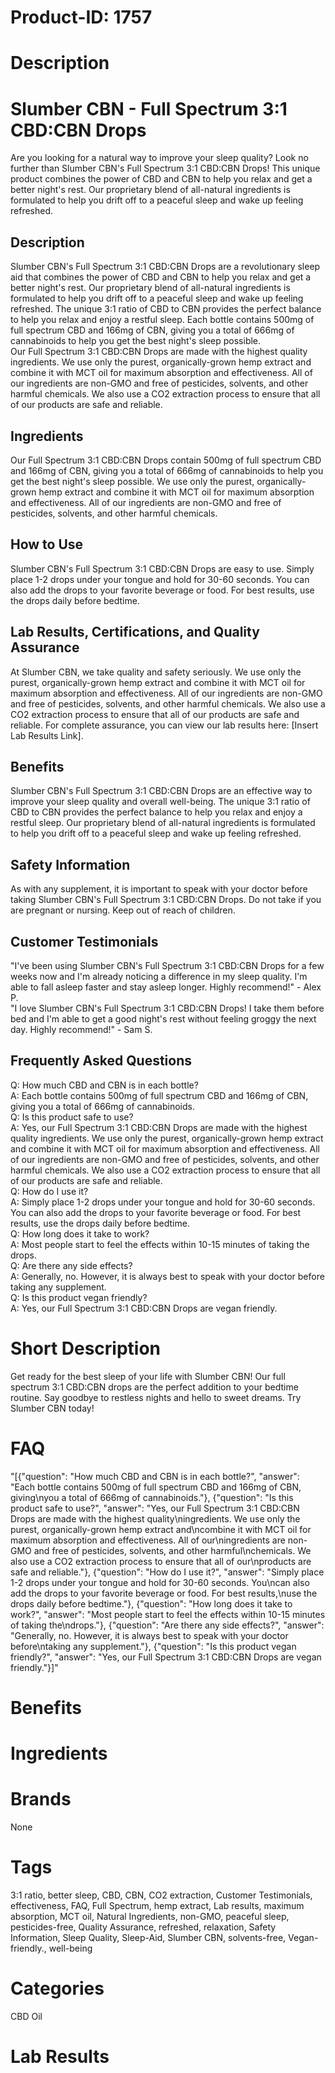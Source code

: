 # Product-ID: 1757

# Description

<h1>Slumber CBN - Full Spectrum 3:1 CBD:CBN Drops</h1>
<p>Are you looking for a natural way to improve your sleep quality? Look no further than Slumber CBN's Full Spectrum 3:1 CBD:CBN Drops! This unique product combines the power of CBD and CBN to help you relax and get a better night's rest. Our proprietary blend of all-natural ingredients is formulated to help you drift off to a peaceful sleep and wake up feeling refreshed.</p>
<h2>Description</h2>
<p>Slumber CBN's Full Spectrum 3:1 CBD:CBN Drops are a revolutionary sleep aid that combines the power of CBD and CBN to help you relax and get a better night's rest. Our proprietary blend of all-natural ingredients is formulated to help you drift off to a peaceful sleep and wake up feeling refreshed. The unique 3:1 ratio of CBD to CBN provides the perfect balance to help you relax and enjoy a restful sleep. Each bottle contains 500mg of full spectrum CBD and 166mg of CBN, giving you a total of 666mg of cannabinoids to help you get the best night's sleep possible.<br />
Our Full Spectrum 3:1 CBD:CBN Drops are made with the highest quality ingredients. We use only the purest, organically-grown hemp extract and combine it with MCT oil for maximum absorption and effectiveness. All of our ingredients are non-GMO and free of pesticides, solvents, and other harmful chemicals. We also use a CO2 extraction process to ensure that all of our products are safe and reliable.</p>
<h2>Ingredients</h2>
<p>Our Full Spectrum 3:1 CBD:CBN Drops contain 500mg of full spectrum CBD and 166mg of CBN, giving you a total of 666mg of cannabinoids to help you get the best night's sleep possible. We use only the purest, organically-grown hemp extract and combine it with MCT oil for maximum absorption and effectiveness. All of our ingredients are non-GMO and free of pesticides, solvents, and other harmful chemicals.</p>
<h2>How to Use</h2>
<p>Slumber CBN's Full Spectrum 3:1 CBD:CBN Drops are easy to use. Simply place 1-2 drops under your tongue and hold for 30-60 seconds. You can also add the drops to your favorite beverage or food. For best results, use the drops daily before bedtime.</p>
<h2>Lab Results, Certifications, and Quality Assurance</h2>
<p>At Slumber CBN, we take quality and safety seriously. We use only the purest, organically-grown hemp extract and combine it with MCT oil for maximum absorption and effectiveness. All of our ingredients are non-GMO and free of pesticides, solvents, and other harmful chemicals. We also use a CO2 extraction process to ensure that all of our products are safe and reliable. For complete assurance, you can view our lab results here: [Insert Lab Results Link].</p>
<h2>Benefits</h2>
<p>Slumber CBN's Full Spectrum 3:1 CBD:CBN Drops are an effective way to improve your sleep quality and overall well-being. The unique 3:1 ratio of CBD to CBN provides the perfect balance to help you relax and enjoy a restful sleep. Our proprietary blend of all-natural ingredients is formulated to help you drift off to a peaceful sleep and wake up feeling refreshed.</p>
<h2>Safety Information</h2>
<p>As with any supplement, it is important to speak with your doctor before taking Slumber CBN's Full Spectrum 3:1 CBD:CBN Drops. Do not take if you are pregnant or nursing. Keep out of reach of children.</p>
<h2>Customer Testimonials</h2>
<p>"I've been using Slumber CBN's Full Spectrum 3:1 CBD:CBN Drops for a few weeks now and I'm already noticing a difference in my sleep quality. I'm able to fall asleep faster and stay asleep longer. Highly recommend!" - Alex P.<br />
"I love Slumber CBN's Full Spectrum 3:1 CBD:CBN Drops! I take them before bed and I'm able to get a good night's rest without feeling groggy the next day. Highly recommend!" - Sam S.</p>
<h2>Frequently Asked Questions</h2>
<p>Q: How much CBD and CBN is in each bottle?<br />
A: Each bottle contains 500mg of full spectrum CBD and 166mg of CBN, giving you a total of 666mg of cannabinoids.<br />
Q: Is this product safe to use?<br />
A: Yes, our Full Spectrum 3:1 CBD:CBN Drops are made with the highest quality ingredients. We use only the purest, organically-grown hemp extract and combine it with MCT oil for maximum absorption and effectiveness. All of our ingredients are non-GMO and free of pesticides, solvents, and other harmful chemicals. We also use a CO2 extraction process to ensure that all of our products are safe and reliable.<br />
Q: How do I use it?<br />
A: Simply place 1-2 drops under your tongue and hold for 30-60 seconds. You can also add the drops to your favorite beverage or food. For best results, use the drops daily before bedtime.<br />
Q: How long does it take to work?<br />
A: Most people start to feel the effects within 10-15 minutes of taking the drops.<br />
Q: Are there any side effects?<br />
A: Generally, no. However, it is always best to speak with your doctor before taking any supplement.<br />
Q: Is this product vegan friendly?<br />
A: Yes, our Full Spectrum 3:1 CBD:CBN Drops are vegan friendly.</p>


# Short Description

<p>Get ready for the best sleep of your life with Slumber CBN! Our full spectrum 3:1 CBD:CBN drops are the perfect addition to your bedtime routine. Say goodbye to restless nights and hello to sweet dreams. Try Slumber CBN today!</p>


# FAQ
"[{\"question\": \"How much CBD and CBN is in each bottle?\", \"answer\": \"Each bottle contains 500mg of full spectrum CBD and 166mg of CBN, giving\\nyou a total of 666mg of cannabinoids.\"}, {\"question\": \"Is this product safe to use?\", \"answer\": \"Yes, our Full Spectrum 3:1 CBD:CBN Drops are made with the highest quality\\ningredients. We use only the purest, organically-grown hemp extract and\\ncombine it with MCT oil for maximum absorption and effectiveness. All of our\\ningredients are non-GMO and free of pesticides, solvents, and other harmful\\nchemicals. We also use a CO2 extraction process to ensure that all of our\\nproducts are safe and reliable.\"}, {\"question\": \"How do I use it?\", \"answer\": \"Simply place 1-2 drops under your tongue and hold for 30-60 seconds. You\\ncan also add the drops to your favorite beverage or food. For best results,\\nuse the drops daily before bedtime.\"}, {\"question\": \"How long does it take to work?\", \"answer\": \"Most people start to feel the effects within 10-15 minutes of taking the\\ndrops.\"}, {\"question\": \"Are there any side effects?\", \"answer\": \"Generally, no. However, it is always best to speak with your doctor before\\ntaking any supplement.\"}, {\"question\": \"Is this product vegan friendly?\", \"answer\": \"Yes, our Full Spectrum 3:1 CBD:CBN Drops are vegan friendly.\"}]"

# Benefits



# Ingredients



# Brands

None

# Tags

3:1 ratio, better sleep, CBD, CBN, CO2 extraction, Customer Testimonials, effectiveness, FAQ, Full Spectrum, hemp extract, Lab results, maximum absorption, MCT oil, Natural Ingredients, non-GMO, peaceful sleep, pesticides-free, Quality Assurance, refreshed, relaxation, Safety Information, Sleep Quality, Sleep-Aid, Slumber CBN, solvents-free, Vegan-friendly., well-being

# Categories

CBD Oil

# Lab Results
